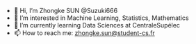 - 👋 Hi, I’m Zhongke SUN @Suzuki666
- 👀 I’m interested in Machine Learning, Statistics, Mathematics
- 🌱 I’m currently learning Data Sciences at CentraleSupélec
- 📫 How to reach me: zhongke.sun@student-cs.fr

<!---
Suzuki666/Suzuki666 is a ✨ special ✨ repository because its `README.md` (this file) appears on your GitHub profile.
You can click the Preview link to take a look at your changes.
--->
